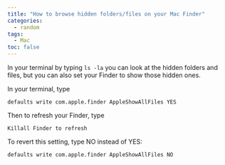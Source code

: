 ```yaml
---
title: "How to browse hidden folders/files on your Mac Finder"
categories:
  - random
tags:
  - Mac
toc: false
---
```

In your terminal by typing `ls -la` you can look at the hidden folders and files, 
but you can also set your Finder to show those hidden ones.  

In your terminal, type
```
defaults write com.apple.finder AppleShowAllFiles YES
```

Then to refresh your Finder, type
```
Killall Finder to refresh
```

To revert this setting, type NO instead of YES:
```
defaults write com.apple.finder AppleShowAllFiles NO
```

